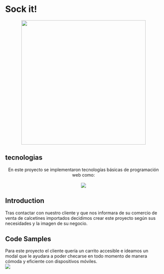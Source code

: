 # Sock it!

<p align="center">
  <img src="https://media.discordapp.net/attachments/982060205753917531/994451866559717436/logo.png?width=894&height=670" style="height:400px; display: block;
    margin: auto;">
</p>


## tecnologias
<p align="center">
En este proyecto se implementaron tecnologías básicas de programación web como:<br><br>
  
  
<img src="https://ventas.teorema-rd.com/wp-content/uploads/2020/05/Html5-JS-css-logo.jpg" >

</p>


## Introduction

Tras contactar con nuestro cliente y que nos informara de su comercio de venta de calcetines importados decidimos crear este proyecto según sus necesidades y la imagen de su negocio.

## Code Samples
Para este proyecto el cliente quería un carrito accesible e ideamos un modal que le ayudara a poder checarse en todo momento de manera cómoda y eficiente con dispositivos móviles.
<br>
<img src="https://cdn.discordapp.com/attachments/982060205753917531/994455314294390824/Captura2.PNG">
